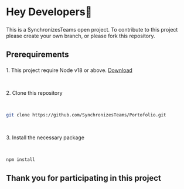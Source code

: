 <h1 align="left">Hey Developers👋</h1>

###

<p align="left">This is a SynchronizesTeams open project. To contribute to this project please create your own branch, or please fork this repository.</p>

###

<h2 align="left">Prerequirements</h2>

###

<p align="left">1. This project require Node v18 or above. <a href="https://nodejs.org">Download</a></p> <br>
<p>2. Clone this repository</p><br>

```bash
git clone https://github.com/SynchronizesTeams/Portofolio.git

``` 
<br>
<p>3. Install the necessary package</p> <br>

```bash
npm install
 ```

###

<h2 align="left">Thank you for participating in this project</h2>

###

<p align="left"></p>

###
